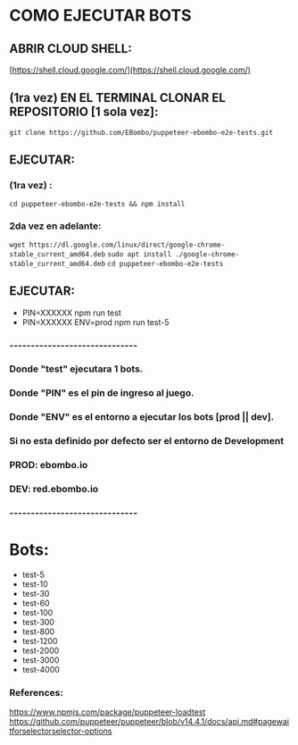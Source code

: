 # COMO EJECUTAR BOTS

## ABRIR CLOUD SHELL:

[https://shell.cloud.google.com/](https://shell.cloud.google.com/)

## (1ra vez) EN EL TERMINAL CLONAR EL REPOSITORIO [1 sola vez]:
``` git clone https://github.com/EBombo/puppeteer-ebombo-e2e-tests.git ```

## EJECUTAR:
### (1ra vez) :
``` cd puppeteer-ebombo-e2e-tests && npm install ```
### 2da vez en adelante:
``` wget https://dl.google.com/linux/direct/google-chrome-stable_current_amd64.deb ```
``` sudo apt install ./google-chrome-stable_current_amd64.deb ```
``` cd puppeteer-ebombo-e2e-tests ```

## EJECUTAR: 
* PIN=XXXXXX npm run test
* PIN=XXXXXX ENV=prod npm run test-5

### ------------------------------
### Donde "test" ejecutara 1 bots.
### Donde "PIN" es el pin de ingreso al juego.
### Donde "ENV" es el entorno a ejecutar los bots [prod || dev].
### Si no esta definido por defecto ser el entorno de Development

### PROD: ebombo.io
### DEV: red.ebombo.io
### ------------------------------

# Bots: 
* test-5
* test-10
* test-30
* test-60 
* test-100 
* test-300 
* test-800 
* test-1200 
* test-2000 
* test-3000 
* test-4000 








### References:
https://www.npmjs.com/package/puppeteer-loadtest
https://github.com/puppeteer/puppeteer/blob/v14.4.1/docs/api.md#pagewaitforselectorselector-options
